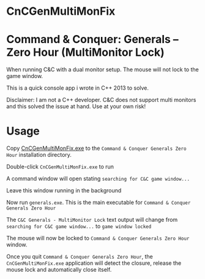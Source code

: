 # CnCGenMultiMonFix
Command &amp; Conquer: Generals – Zero Hour (MultiMonitor Lock)
=========================

When running C&C with a dual monitor setup. The mouse will not lock to the game window.  

This is a quick console app i wrote in C++ 2013 to solve.

Disclaimer: I am not a C++ developer. C&C does not support multi monitors and this solved the issue at hand. Use at your own risk!

# Usage

Copy [CnCGenMultiMonFix.exe](https://github.com/kcobb/CnCGenMultiMonFix/blob/main/CnCGenMultiMonFix/Release/CnCGenMultiMonFix.exe) to the `Command & Conquer Generals Zero Hour` installation directory.

Double-click `CnCGenMultiMonFix.exe` to run

A command window will open stating `searching for C&C game window...`

Leave this window running in the background

Now run `generals.exe`. This is the main executable for `Command & Conquer Generals Zero Hour` 

The `C&C Generals - MultiMonitor Lock` text output will change from `searching for C&C game window...` to `game window locked`

The mouse will now be locked to `Command & Conquer Generals Zero Hour` window. 

Once you quit `Command & Conquer Generals Zero Hour`, the `CnCGenMultiMonFix.exe` application will detect the closure, release the mouse lock and automatically close itself.
